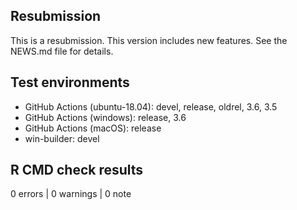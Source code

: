 ## Resubmission

This is a resubmission. This version includes new features. See the NEWS.md file for details.

## Test environments

* GitHub Actions (ubuntu-18.04): devel, release, oldrel, 3.6, 3.5
* GitHub Actions (windows): release, 3.6
* GitHub Actions (macOS): release
* win-builder: devel

## R CMD check results

0 errors | 0 warnings | 0 note